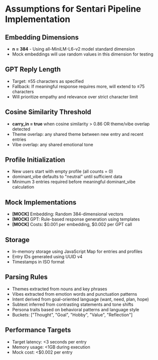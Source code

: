 # Assumptions for Sentari Pipeline Implementation

## Embedding Dimensions
- **n = 384** - Using all-MiniLM-L6-v2 model standard dimension
- Mock embeddings will use random values in this dimension for testing

## GPT Reply Length
- Target: ≤55 characters as specified
- Fallback: If meaningful response requires more, will extend to ≤75 characters
- Will prioritize empathy and relevance over strict character limit

## Cosine Similarity Threshold
- **carry_in = true** when cosine similarity > 0.86 OR theme/vibe overlap detected
- Theme overlap: any shared theme between new entry and recent entries
- Vibe overlap: any shared emotional tone

## Profile Initialization
- New users start with empty profile (all counts = 0)
- dominant_vibe defaults to "neutral" until sufficient data
- Minimum 3 entries required before meaningful dominant_vibe calculation

## Mock Implementations
- **[MOCK]** Embedding: Random 384-dimensional vectors
- **[MOCK]** GPT: Rule-based response generation using templates
- **[MOCK]** Costs: $0.001 per embedding, $0.002 per GPT call

## Storage
- In-memory storage using JavaScript Map for entries and profiles
- Entry IDs generated using UUID v4
- Timestamps in ISO format

## Parsing Rules
- Themes extracted from nouns and key phrases
- Vibes extracted from emotion words and punctuation patterns
- Intent derived from goal-oriented language (want, need, plan, hope)
- Subtext inferred from contrasting statements and tone shifts
- Persona traits based on behavioral patterns and language style
- Buckets: ["Thought", "Goal", "Hobby", "Value", "Reflection"]

## Performance Targets
- Target latency: <3 seconds per entry
- Memory usage: <1GB during execution
- Mock cost: <$0.002 per entry